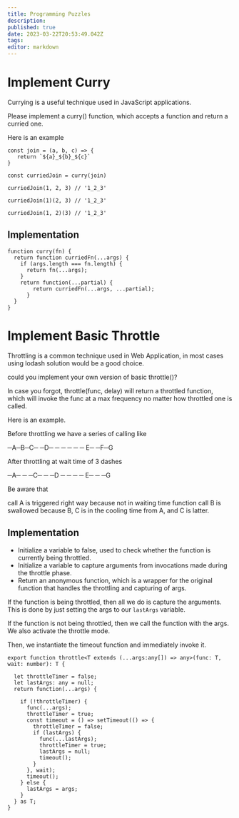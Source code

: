 ```yaml
---
title: Programming Puzzles
description: 
published: true
date: 2023-03-22T20:53:49.042Z
tags: 
editor: markdown
---
```


# Implement Curry

Currying is a useful technique used in JavaScript applications.

Please implement a curry() function, which accepts a function and return a curried one.

Here is an example


```
const join = (a, b, c) => {
   return `${a}_${b}_${c}`
}

const curriedJoin = curry(join)

curriedJoin(1, 2, 3) // '1_2_3'

curriedJoin(1)(2, 3) // '1_2_3'

curriedJoin(1, 2)(3) // '1_2_3'
```
## Implementation
```
function curry(fn) {
  return function curriedFn(...args) {
    if (args.length === fn.length) {
      return fn(...args);
    }
    return function(...partial) {
        return curriedFn(...args, ...partial);
      }
  }
}
```

# Implement Basic Throttle
Throttling is a common technique used in Web Application, in most cases using lodash solution would be a good choice.

could you implement your own version of basic throttle()?

In case you forgot, throttle(func, delay) will return a throttled function, which will invoke the func at a max frequency no matter how throttled one is called.

Here is an example.

Before throttling we have a series of calling like

─A─B─C─ ─D─ ─ ─ ─ ─ ─ E─ ─F─G

After throttling at wait time of 3 dashes

─A─ ─ ─C─ ─ ─D ─ ─ ─ ─ E─ ─ ─G

Be aware that

call A is triggered right way because not in waiting time
function call B is swallowed because B, C is in the cooling time from A, and C is latter.
## Implementation
- Initialize a variable to false, used to check whether the function is currently being throttled.
- Initialize a variable to capture arguments from invocations made during the throttle phase.
- Return an anonymous function, which is a wrapper for the original function that handles the throttling and capturing of args. 

If the function is being throttled, then all we do is capture the arguments. This is done by just setting the args to our `lastArgs` variable.

If the function is not being throttled, then we call the function with the args. We also activate the throttle mode. 

Then, we instantiate the timeout function and immediately invoke it. 
```
export function throttle<T extends (...args:any[]) => any>(func: T, wait: number): T {

  let throttleTimer = false;
  let lastArgs: any = null;
  return function(...args) {
   
    if (!throttleTimer) {
      func(...args);
      throttleTimer = true;
      const timeout = () => setTimeout(() => {
        throttleTimer = false;
        if (lastArgs) {
          func(...lastArgs);
          throttleTimer = true;
          lastArgs = null;
          timeout();
        }
      }, wait);
      timeout();
    } else {
      lastArgs = args;
    }
  } as T;
}
```

